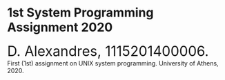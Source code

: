 # 1st System Programming Assignment 2020
<font size="6"> D. Alexandres, 1115201400006. </font>
First (1st) assignment on UNIX system programming.
University of Athens, 2020.
